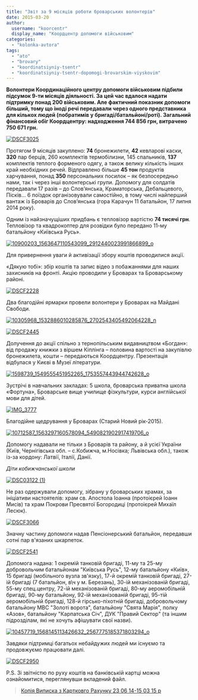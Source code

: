 ```yaml
---
title: "Звіт за 9 місяців роботи броварських волонтерів"
date: 2015-03-20
author: 
  username: "koorcentr"
  display_name: "Коордцентр допомоги військовим"
categories: 
  - "kolonka-avtora"
tags: 
  - "ato"
  - "brovary"
  - "koordinatsiyniy-tsentr"
  - "koordinatsiyniy-tsentr-dopomogi-brovarskim-viyskovim"
---
```


**Волонтери Координаційного центру допомоги військовим підбили підсумок 9-ти місяців діяльності. За цей час вдалося надати підтримку понад 200 військовим. Але фактичний показник допомоги більший, тому що іноді речі передавали через одного представника для кількох людей (побратимів у бригаді/батальйоні/роті). Загальний фінансовий обіг Коордцентру: надходження 744 856 грн, витрачено 750 671 грн.**

[![DSCF3025](https://mpz.brovary.org/wp-content/uploads/2015/03/DSCF3025.jpg)](https://mpz.brovary.org/wp-content/uploads/2015/03/DSCF3025.jpg)

Протягом 9 місяців закуплено: **74** бронежилети, **42** кевларові каски, **320** пар берців, 260 комплектів термобілизни, 145 спальників, **137** комплектів теплого форменого одягу, а також велику кількість інших край необхідних речей. Відправлено більше **45 тон** продуктів харчування, понад **350** персональних посилок – як безпосередньо нами, так і через інші волонтерські групи. Допомогу для солдатів передавали 17 разів – до Слов’янська, Краматорська, Дебальцевого, Пісків… 6 поїздок організовували самостійно, в тому числі найперший вантаж із Броварів до Слов’янська (гора Карачун 11 батальйон, 17 липня 2014 року).

Одним із найзначущіших придбань є тепловізор вартістю **74 тисячі грн**. Тепловізор та квадрокоптер для розвідки було передано 11-му батальйону «Київська Русь».

[![10900203_1563647110543099_2912440023991866899_o](https://mpz.brovary.org/wp-content/uploads/2015/03/10900203_1563647110543099_2912440023991866899_o.jpg)](https://mpz.brovary.org/wp-content/uploads/2015/03/10900203_1563647110543099_2912440023991866899_o.jpg)

Для привернення уваги й активізації збору коштів проводилися акції.

«Дякую тобі»: збір коштів та запис відео з побажаннями для наших захисників на фронті. Акцію проводили у Броварах та Броварському районі.

[![DSCF2228](https://mpz.brovary.org/wp-content/uploads/2015/03/DSCF2228.jpg)](https://mpz.brovary.org/wp-content/uploads/2015/03/DSCF2228.jpg)

Два благодійні ярмарки провели волонтери у Броварах на Майдані Свободи.

[![10305968_1532886010285876_2702543405492064228_n](https://mpz.brovary.org/wp-content/uploads/2015/03/10305968_1532886010285876_2702543405492064228_n.jpg)](https://mpz.brovary.org/wp-content/uploads/2015/03/10305968_1532886010285876_2702543405492064228_n.jpg)

[![DSCF2445](https://mpz.brovary.org/wp-content/uploads/2015/03/DSCF2445.jpg)](https://mpz.brovary.org/wp-content/uploads/2015/03/DSCF2445.jpg)

Долучення до акції спільно з тернопільським видавництвом «Богдан»: від продажу книжки з віршем Кіплінга – половина вартості на закупівлю бронежилета, кошти – передаються Коордцентру. Презентація відбулася у Києві в Музеї літератури.

[![1598739_1549555451952265_1753557443944742628_o](https://mpz.brovary.org/wp-content/uploads/2015/03/1598739_1549555451952265_1753557443944742628_o.jpg)](https://mpz.brovary.org/wp-content/uploads/2015/03/1598739_1549555451952265_1753557443944742628_o.jpg)

Зустрічі в навчальних закладах: 5 школа, броварська приватна школа «Фортуна», Броварське вище училище фізкультури, курси англійської мови для дітей.

[![IMG_3777](https://mpz.brovary.org/wp-content/uploads/2015/03/IMG_3777.jpg)](https://mpz.brovary.org/wp-content/uploads/2015/03/IMG_3777.jpg)

Благодійне щедрування у Броварах (Старий Новий рік-2015).

[![10712587_1563297160578094_5490821902917419706_o](https://mpz.brovary.org/wp-content/uploads/2015/03/10712587_1563297160578094_5490821902917419706_o.jpg)](https://mpz.brovary.org/wp-content/uploads/2015/03/10712587_1563297160578094_5490821902917419706_o.jpg)

Допомогу надавали не тільки з Броварів та району, а й усієї України (Київ, Чернігівська обл. – с.Кобижча, м.Носівка; Львівська обл.), також із-за кордону: Латвії, Італії, Данії.

_Діти кобижчанської школи_

[![DSC03122 (1)](https://mpz.brovary.org/wp-content/uploads/2015/03/DSC03122-1.jpg)](https://mpz.brovary.org/wp-content/uploads/2015/03/DSC03122-1.jpg)

Не раз одержували допомогу, зібрану у броварських храмах, за ініціативи настоятелів: храм св. Апостола Іоанна (протоієрей Іоанн Мисів) та храм Покрови Пресвятої Богородиці (протоієрей Михаїл Лесюк).

[![DSCF3066](https://mpz.brovary.org/wp-content/uploads/2015/03/DSCF3066.jpg)](https://mpz.brovary.org/wp-content/uploads/2015/03/DSCF3066.jpg)

Значну частину допомоги надав Пенсіонерський батальйон, передавши сотні пар в'язаних шкарпеток.

[![DSCF2541](https://mpz.brovary.org/wp-content/uploads/2015/03/DSCF2541.jpg)](https://mpz.brovary.org/wp-content/uploads/2015/03/DSCF2541.jpg)

Допомога надана: 1 окремій танковій бригаді, 11-му та 25-му добровольчим батальйонам "Київська Русь", 12-му батальйону «Київ», 15 бригаді (мобільного вузла зв'язку), 17-й окремій танковій бригаді, 27-ій бригаді (7 батальйон, в\\ч у м. Березань), 30-ій механізованій бригаді, 55-му спец.центру, 72-ій механізованій бригаді, 80-му аеромобільній бригаді, 90-му батальйону, 92-ій механізованій бригаді, 95-тій аеромобільній бригаді, 128-й гірсько-піхотній бригаді, добровольчому батальйону МВС "Золоті ворота", батальйону "Свята Марія", полку «Азов», батальйону "Карпатська Січ", ДУК "Правий Сектор" (та іншим підрозділам, які не хочуть афішувати свої назви).

[![10457719_1568145113426632_2567775185371803294_o](https://mpz.brovary.org/wp-content/uploads/2015/03/10457719_1568145113426632_2567775185371803294_o.jpg)](https://mpz.brovary.org/wp-content/uploads/2015/03/10457719_1568145113426632_2567775185371803294_o.jpg)

Завдяки підтримці багатьох небайдужих людей ми існуємо та продовжуємо працювати далі.

[![DSCF2950](https://mpz.brovary.org/wp-content/uploads/2015/03/DSCF2950.jpg)](https://mpz.brovary.org/wp-content/uploads/2015/03/DSCF2950.jpg)

P.S. Зі звітністю по руху коштів на банківській картці можна ознайомитися, переглянувши вкладений файл.

> [Копія Виписка з Картковго Рахунку 23 06 14-15 03 15 р](https://mpz.brovary.org/wp-content/uploads/2015/03/Kopiya-Vipiska-z-Kartkovgo-Rahunku-23-06-14-15-03-15r.xls)
